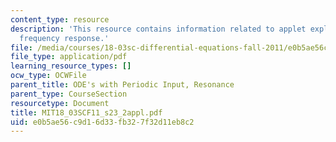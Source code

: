 ```yaml
---
content_type: resource
description: 'This resource contains information related to applet exploration: harmonic
  frequency response.'
file: /media/courses/18-03sc-differential-equations-fall-2011/e0b5ae56c9d16d33fb327f32d11eb8c2_MIT18_03SCF11_s23_2appl.pdf
file_type: application/pdf
learning_resource_types: []
ocw_type: OCWFile
parent_title: ODE's with Periodic Input, Resonance
parent_type: CourseSection
resourcetype: Document
title: MIT18_03SCF11_s23_2appl.pdf
uid: e0b5ae56-c9d1-6d33-fb32-7f32d11eb8c2
---
```

